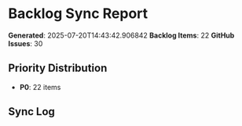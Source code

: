 # Backlog Sync Report
        
**Generated**: 2025-07-20T14:43:42.906842
**Backlog Items**: 22
**GitHub Issues**: 30

## Priority Distribution
- **P0**: 22 items

## Sync Log
